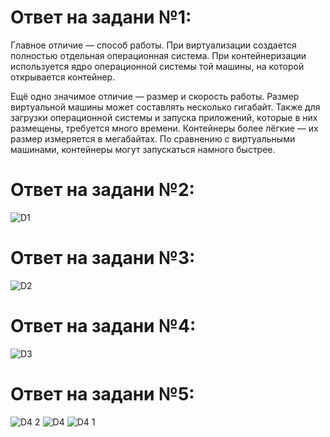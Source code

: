 # Ответ на задани №1:
Главное отличие ― способ работы. При виртуализации создается полностью отдельная операционная система. При контейнеризации используется ядро операционной системы той машины, на которой открывается контейнер.

Ещё одно значимое отличие ― размер и скорость работы. Размер виртуальной машины может составлять несколько гигабайт. Также для загрузки операционной системы и запуска приложений, которые в них размещены, требуется много времени. Контейнеры более лёгкие — их размер измеряется в мегабайтах. По сравнению с виртуальными машинами, контейнеры могут запускаться намного быстрее. 

# Ответ на задани №2:

![D1](https://user-images.githubusercontent.com/107581500/204881048-15e0b887-eddf-4873-8f90-fe412829042d.png)


# Ответ на задани №3:

![D2](https://user-images.githubusercontent.com/107581500/204883730-6f954699-1c34-493a-a112-576f7de85520.png)


# Ответ на задани №4:

![D3](https://user-images.githubusercontent.com/107581500/204883847-a9da5e40-8bbf-4d79-9ab4-5d25eabcaffd.png)



# Ответ на задани №5:

![D4 2](https://user-images.githubusercontent.com/107581500/205138587-8d37510a-6fa0-4f62-a0bc-2ec5a066a99f.png)
![D4](https://user-images.githubusercontent.com/107581500/205138590-bb275e8d-ac5b-4b7d-ae7c-0a9d3ebcc3a7.png)
![D4 1](https://user-images.githubusercontent.com/107581500/205138591-f8fc0197-5956-4bb4-9b5c-1720dfaea08b.png)
